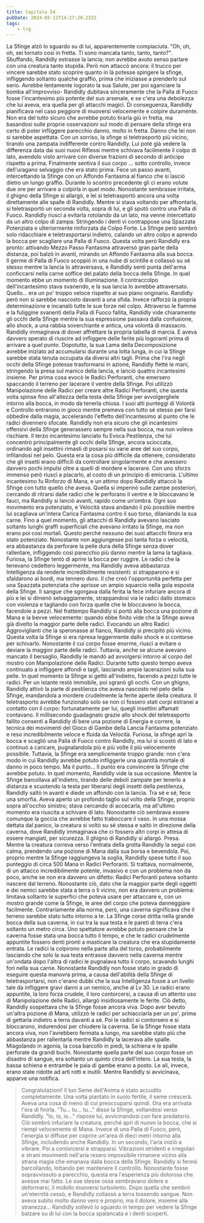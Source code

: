 ```yaml
---
title: Capitolo 54
pubDate: 2024-05-12T14:27:29.233Z
tags:
    - lrg
---
```


La Sfinge alzò lo sguardo su di lui, apparentemente compiaciuta. “Oh, oh, oh, sei tornato così in fretta. Ti sono mancata tanto, tanto, tanto?".
Sbuffando, Randidly estrasse la lancia; non avrebbe avuto senso parlare con una creatura tanto stupida.
Però non attaccò ancora: il trucco per vincere sarebbe stato scoprire quanto in là potesse spingere la sfinge, infliggendo soltanto qualche graffio, prima che iniziasse a prenderlo sul serio. Avrebbe lentamente logorato la sua Salute, per poi sganciare la bomba all'improvviso- Randidly dubitava sinceramente che la Palla di Fuoco fosse l'incantesimo più potente del suo arsenale, e se c'era una debolezza che lui aveva, era quella per gli attacchi magici.
Di conseguenza, Randidly pianificava nel caso peggiore di muoversi velocemente e colpire duramente. Non era del tutto sicuro che avrebbe potuto tirarla giù in fretta, ma basandosi sulle proprie osservazioni sul modo di pensare della sfinge era certo di poter infliggere parecchio danno, molto in fretta.
Danno che lei non si sarebbe aspettata.
Con un sorriso, la sfinge si teletrasportò più vicino, tirando una zampata indifferente contro Randidly. Lui poté già vedere la differenza data dai suoi nuovi Riflessi mentre schivava facilmente il colpo di lato, avendolo visto arrivare con diverse frazioni di secondo di anticipo rispetto a prima. Finalmente sentiva il suo corpo ... sotto controllo, invece dell'uragano selvaggio che era stato prima.
Fece un passo avanti, intercettando la Sfinge con un Affondo Fantasma al fianco che si lasciò dietro un lungo graffio.
Durante lo scontro precedente gli ci erano volute due ore per arrivare a colpirla in quel modo.
Nonostante sembrasse irritata, il ghigno della Sfinge si allargò, e lei si teletrasportò ancora una volta direttamente alle spalle di Randidly. Mentre si stava voltando per affrontarla, si teletrasportò un seconda volta, sopra di lui, e gli sputò contro una Palla di Fuoco.
Randidly riuscì a evitarla rotolando da un lato, ma venne intercettato da un altro colpo di zampa.
Stringendo i denti vi contrappose una Spazzata Potenziata e ulteriormente rinforzata da Colpo Forte. La Sfinge però sembrò solo ridacchiare e teletrasportarsi indietro, calando un altro colpo e aprendo la bocca per scagliare una Palla di Fuoco.
Questa volta però Randidly era pronto: attivando Mezzo Passo Fantasma attraversò gran parte della distanza, poi balzò in avanti, mirando un Affondo Fantasma alla sua bocca. Il germe di Palla di Fuoco scoppiò in una nube di scintille e collassò su sé stesso mentre la lancia lo attraversava, e Randidly sentì punta dell'arma conficcarsi nella carne soffice del palato della bocca della Sfinge.
In quel momento ebbe un momento di illuminazione. Il contraccolpo dell'incantesimo stava svanendo, e la sua lancia lo avrebbe attraversato.
Quello... era un po' troppo veloce rispetto al suo piano originario. Randidly però non si sarebbe nascosto davanti a una sfida. Invece rafforzò la propria determinazione e incanalò tutte le sue forze nel colpo.
Attraverso le fiamme e la fuliggine svanenti della Palla di Fuoco fallita, Randidly vide chiaramente gli occhi della Sfinge mentre la sua espressione passava dalla confusione, allo shock, a una rabbia soverchiante e antica, una volontà di massacro.
Randidly immaginava di dover affrettare la propria tabella di marcia. E aveva davvero sperato di riuscire ad infliggere delle ferite più logoranti prima di arrivare a quel punto. Dopotutto, la sua Lama della Decomposizione avrebbe iniziato ad accumularsi durante una lotta lunga, in cui la Sfinge sarebbe stata tenuta occupata da diversi altri tagli.
Prima che l'ira negli occhi della Sfinge potesse trasformarsi in azione, Randidly fletté le mani, stringendo la presa sul manico della lancia, e lanciò quattro incantesimi insieme. Per prima cosa evocò le Radici Perforanti, che emersero spaccando il terreno per lacerare il ventre della Sfinge. Poi utilizzò Manipolazione delle Radici per creare altre Radici Perforanti, che questa volta spinse fino all'altezza della testa della Sfinge per avvolgergliele intorno alla bocca, in modo da tenerla chiusa. I suoi alti punteggi di Volontà e Controllo entrarono in gioco mentre premeva con tutto sé stesso per farsi obbedire dalla magia, accelerando l'effetto dell’incantesimo al punto che le radici divennero sfocate.
Randidly non era sicuro che gli incantesimi offensivi della Sfinge generassero sempre nella sua bocca, ma non voleva rischiare.
Il terzo incantesimo lanciato fu Evoca Pestilenza, che lui concentrò principalmente gli occhi della Sfinge, ancora scioccata, ordinando agli insettini rimasti di posarsi su varie aree del suo corpo, infilandosi nel pelo. Questa era la cosa più difficile da ottenere, considerato che gli insetti erano difficili da controllare singolarmente e che avessero davvero pochi impulsi oltre a quelli di mordere e lacerare. Con uno sforzo immenso però riuscì a placarlo, al costo di un principio di emicrania.
L'ultimo incantesimo fu Rinforzo di Mana, e un attimo dopo Randidly attaccò la Sfinge con tutto quello che aveva.
Quella si impennò sulle zampe posteriori, cercando di ritrarsi dalle radici che le perforano il ventre e le bloccavano le fauci, ma Randidly si lanciò avanti, rapido come un’ombra. Ogni suo movimento era potenziato, e Velocità stava andando il più possibile mentre lui scagliava un'intera Carica Fantasma contro il suo torso, dilaniando la sua carne.
Fino a quel momento, gli attacchi di Randidly avevano lasciato soltanto lunghi graffi superficiali che avevano irritato la Sfinge, ma non erano poi così mortali. Questo perché nessuno dei suoi attacchi finora era stato potenziato. Nonostante non aggiungesse poi tanta forza o velocità, era abbastanza da perforare la pelle dura della Sfinge senza dover rallentare, infliggendo così parecchio più danno mentre la lama la tagliava.
Furiosa, la Sfinge tentò di aprire la bocca per ruggire. Le radici che la tenevano cedettero leggermente, ma Randidly aveva abbastanza Intelligenza da renderle incredibilmente resistenti: si strapparono e si sfaldarono ai bordi, ma tennero duro.
Il che creò l'opportunità perfetta per una Spazzata potenziata che aprisse un ampio squarcio nella gola esposta della Sfinge.
Il sangue che sgorgava dalla ferita la fece infuriare ancora di più e lei si dimenò selvaggiamente, strappandosi via le radici dallo stomaco con violenza e tagliando con forza quelle che le bloccavano la bocca, facendole a pezzi. Nel frattempo Randidly si portò alla bocca una pozione di Mana e la bevve velocemente: quando ebbe finito vide che la Sfinge aveva già divelto la maggior parte delle radici.
Evocando un altro Radici Aggroviglianti che la speronasse al fianco, Randidly si precipitò più vicino.
Questa volta la Sfinge si era ripresa leggermente dallo shock e si contorse per schivarlo. Nonostante il cui corpo fosse enorme, riuscì a evitare o deviare la maggior parte delle radici. Tuttavia, anche se alcune avevano mancato il bersaglio, Randidly le mandò ad avvolgersi intorno al corpo del mostro con Manipolazione delle Radici.
Durante tutto questo tempo aveva continuato a infliggere affondi e tagli, lasciando ampie lacerazioni sulla sua pelle.
In quel momento la Sfinge si gettò all'indietro, facendo a pezzi tutte le radici. Per un istante restò immobile, poi sgranò gli occhi.
Con un ghigno, Randidly attivò la parte di pestilenza che aveva nascosto nel pelo della Sfinge, mandandola a mordere crudelmente la ferite aperte della creatura. Il teletrasporto avrebbe funzionato solo se non ci fossero stati corpi estranei a contatto con il corpo: fortunatamente per lui, quegli insettini affamati contavano.
Il millisecondo guadagnato grazie allo shock del teletrasporto fallito consentì a Randidly di bere una pozione di Energia e correre, la tecnica dei movimenti del Gioco di Gambe della Lancia Fantasma potenziato e reso incredibilmente veloce e fluida da Velocità.
Furiosa, la sfinge aprì la bocca e scagliò una Palla di Fuoco contro Randidly, ma lui si scostò di lato e continuò a caricare, pugnalandola più e più volte il più velocemente possibile.
Tuttavia, la Sfinge era semplicemente troppo grande: non c'era modo in cui Randidly avrebbe potuto infliggerle una quantità mortale di danno in poco tempo. Ma il punto...
Il punto era convincere la Sfinge che avrebbe potuto.
In quel momento, Randidly vide la sua occasione. Mentre la Sfinge barcollava all'indietro, tirando delle deboli zampate per tenerlo a distanza e scuotendo la testa per liberarsi degli insetti della pestilenza, Randidly saltò in avanti e diede un affondo con la lancia.
Tra sé e sé, fece una smorfia. Aveva aperto un profondo taglio sul volto della Sfinge, proprio sopra all'occhio sinistro; stava cercando di accecarla, ma all'ultimo momento era riuscita a schivare di lato.
Nonostante ciò sembrava essere comunque la goccia che avrebbe fatto traboccare il vaso. In una mossa dettata dal panico, la creatura si voltò su sé stessa e saltò in direzione della caverna, dove Randidly immaginava che ci fossero altri corpi in attesa di essere mangiati, per sicurezza.
Il ghigno di Randidly si allargò.
Presa.
Mentre la creatura correva verso l'entrata della grotta Randidly la seguì con calma, prendendo una pozione di Mana dalla sua borsa e bevendola.
Poi, proprio mentre la Sfinge raggiungeva la soglia, Randidly spese tutto il suo punteggio di circa 500 Mana in Radici Perforanti.
Si trattava, normalmente, di un attacco incredibilmente potente, invasivo e con un problema non da poco, anche se non era davvero un difetto: Radici Perforanti poteva soltanto nascere dal terreno. Nonostante ciò, dato che la maggior parte degli oggetti e dei nemici sarebbe stata a terra o lì vicino, non era davvero un problema: limitava soltanto le superfici che poteva usare per attaccare e, con un mostro grande come la Sfinge, le aree del corpo che poteva danneggiare facilmente.
Contrariamente alla norma, però, una caverna significava che il terreno sarebbe stato tutto intorno a te. La Sfinge corse dritta nella grande bocca della sua caverna, in cui tra la sua testa e le pareti di terra c'era soltanto un metro circa.
Uno spettatore avrebbe potuto pensare che la caverna fosse stata una bocca tutto il tempo, e che le radici crudelmente appuntite fossero denti pronti a masticare la creatura che era stupidamente entrata.
Le radici la colpirono nella parte alta del torso, probabilmente lasciando che solo la sua testa entrasse davvero nella caverna mentre un'ondata dopo l'altra di radici le pugnalava tutto il corpo, scavando lunghi fori nella sua carne. Nonostante Randidly non fosse stato in grado di eseguire questa manovra prima, a causa dell'abilità della Sfinge di teletrasportarsi, non c'erano dubbi che la sua Intelligenza fosse a un livello tale da infliggere gravi danni a un nemico, anche al Lv 30.
Le radici erano appuntite, la loro forza crudele, il loro contorcersi, a causa di un attento uso di Manipolazione delle Radici, allargò insidiosamente le ferite.
Ciò detto, Randidly sospettava che la Sfinge fosse ancora viva. Dopo aver bevuto un'altra pozione di Mana, utilizzò le radici per schiacciarla per un po', prima di gettarla indietro a terra davanti a sé. Poi le radici si contorsero e si bloccarono, indurendosi per chiudere la caverna.
Se la Sfinge fosse stata ancora viva, non l'avrebbero fermata a lungo, ma sarebbe stato più che abbastanza per rallentarla mentre Randidly la lacerava alle spalle.
Miagolando in agonia, la cosa barcollò in piedi, la schiena e le spalle perforate da grandi buchi. Nonostante quella parte del suo corpo fosse un disastro di sangue, era soltanto un quinto circa dell'intero. La sua testa, la bassa schiena e entrambe le paia di gambe erano a posto.
Le ali, invece, erano state ridotte ad arti rotti e inutili.
Mentre Randidly si avvicinava, apparve una notifica.
> Congratulazioni! Il tuo Seme dell'Anima è stato accudito completamente. Una volta piantato in suolo fertile, il seme crescerà.
Aveva una cosa di meno di cui preoccuparsi quindi. Ora era arrivata l'ora di finirla.
"Tu... tu... tu..." disse la Sfinge, voltandosi verso Randidly.
"Io, io, io..." rispose lui, avvicinandosi con fare predatorio. Ciò sembrò infuriare la creatura, perché aprì di nuovo la bocca, che si riempì velocemente di Mana. Invece di una Palla di Fuoco, però, l'energia si diffuse per coprire un'area di dieci metri intorno alla Sfinge, includendo anche Randidly.
In un secondo, l'aria iniziò a vibrare. Poi a contorcersi e strapparsi. Vibrazioni stridenti e irregolari e strani movimenti nell'aria resero impossibile rimanere vicino alla strana magia che emanava dalla bocca della Sfinge. Randidly si fermò barcollando, lottando per mantenere il controllo.
Nonostante fosse sopravvissuto a parecchio, questa era l'esperienza più dolorosa che avesse mai fatto. Le sue stesse ossa sembravano dolere e deformarsi, il midollo muoversi turbolento.
Dopo quella che sembrò un'eternità cessò, e Randidly collassò a terra tossendo sangue. Non aveva subito molto danno vero e proprio, ma il dolore, insieme alla stranezza...
Randidly sollevò lo sguardo in tempo per vedere la Sfinge balzare su di lui con la bocca spalancata e i denti scoperti.
